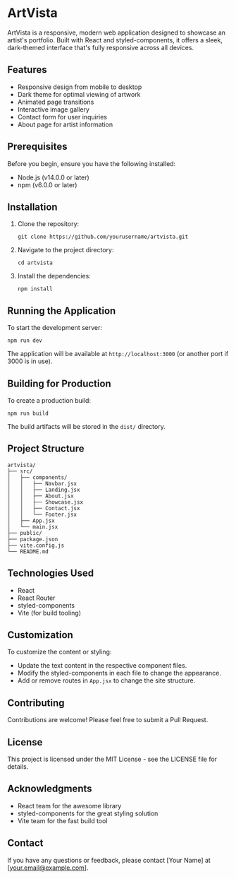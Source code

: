 # ArtVista

ArtVista is a responsive, modern web application designed to showcase an artist's portfolio. Built with React and styled-components, it offers a sleek, dark-themed interface that's fully responsive across all devices.

## Features

- Responsive design from mobile to desktop
- Dark theme for optimal viewing of artwork
- Animated page transitions
- Interactive image gallery
- Contact form for user inquiries
- About page for artist information

## Prerequisites

Before you begin, ensure you have the following installed:
- Node.js (v14.0.0 or later)
- npm (v6.0.0 or later)

## Installation

1. Clone the repository:
   ```
   git clone https://github.com/yourusername/artvista.git
   ```

2. Navigate to the project directory:
   ```
   cd artvista
   ```

3. Install the dependencies:
   ```
   npm install
   ```

## Running the Application

To start the development server:

```
npm run dev
```

The application will be available at `http://localhost:3000` (or another port if 3000 is in use).

## Building for Production

To create a production build:

```
npm run build
```

The build artifacts will be stored in the `dist/` directory.

## Project Structure

```
artvista/
├── src/
│   ├── components/
│   │   ├── Navbar.jsx
│   │   ├── Landing.jsx
│   │   ├── About.jsx
│   │   ├── Showcase.jsx
│   │   ├── Contact.jsx
│   │   └── Footer.jsx
│   ├── App.jsx
│   └── main.jsx
├── public/
├── package.json
├── vite.config.js
└── README.md
```

## Technologies Used

- React
- React Router
- styled-components
- Vite (for build tooling)

## Customization

To customize the content or styling:

- Update the text content in the respective component files.
- Modify the styled-components in each file to change the appearance.
- Add or remove routes in `App.jsx` to change the site structure.

## Contributing

Contributions are welcome! Please feel free to submit a Pull Request.

## License

This project is licensed under the MIT License - see the LICENSE file for details.

## Acknowledgments

- React team for the awesome library
- styled-components for the great styling solution
- Vite team for the fast build tool

## Contact

If you have any questions or feedback, please contact [Your Name] at [your.email@example.com].